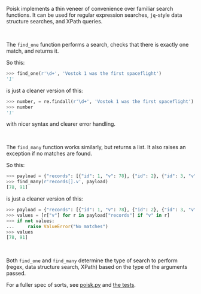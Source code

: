 Poisk implements a thin veneer of convenience over familiar search functions.
It can be used for regular expression searches, `jq`-style data structure
searches, and XPath queries.

<br>

The `find_one` function performs a search, checks that there is exactly one
match, and returns it.

So this:

```python
>>> find_one(r'\d+', 'Vostok 1 was the first spaceflight')
'1'
```

is just a cleaner version of this:

```python
>>> number, = re.findall(r'\d+', 'Vostok 1 was the first spaceflight')
>>> number
'1'
```

with nicer syntax and clearer error handling.

<br>

The `find_many` function works similarly, but returns a list. It also raises an
exception if no matches are found.

So this:

```python
>>> payload = {"records": [{"id": 1, "v": 78}, {"id": 2}, {"id": 3, "v": 91}]}
>>> find_many(r'records[].v', payload)
[78, 91]
```

is just a cleaner version of this:

```python
>>> payload = {"records": [{"id": 1, "v": 78}, {"id": 2}, {"id": 3, "v": 91}]}
>>> values = [r["v"] for r in payload["records"] if "v" in r]
>>> if not values:
...     raise ValueError("No matches")
>>> values
[78, 91]
```

<br>

Both `find_one` and `find_many` determine the type of search to perform (regex,
data structure search, XPath) based on the type of the arguments passed.

For a fuller spec of sorts, see [poisk.py](poisk/poisk.py) and [the
tests](test/test_poisk.py).
